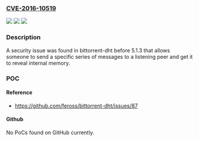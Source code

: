 ### [CVE-2016-10519](https://cve.mitre.org/cgi-bin/cvename.cgi?name=CVE-2016-10519)
![](https://img.shields.io/static/v1?label=Product&message=bittorrent-dht%20node%20module&color=blue)
![](https://img.shields.io/static/v1?label=Version&message=n%2Fa&color=blue)
![](https://img.shields.io/static/v1?label=Vulnerability&message=Information%20Exposure%20Through%20Sent%20Data%20(CWE-201)&color=brighgreen)

### Description

A security issue was found in bittorrent-dht before 5.1.3 that allows someone to send a specific series of messages to a listening peer and get it to reveal internal memory.

### POC

#### Reference
- https://github.com/feross/bittorrent-dht/issues/87

#### Github
No PoCs found on GitHub currently.

